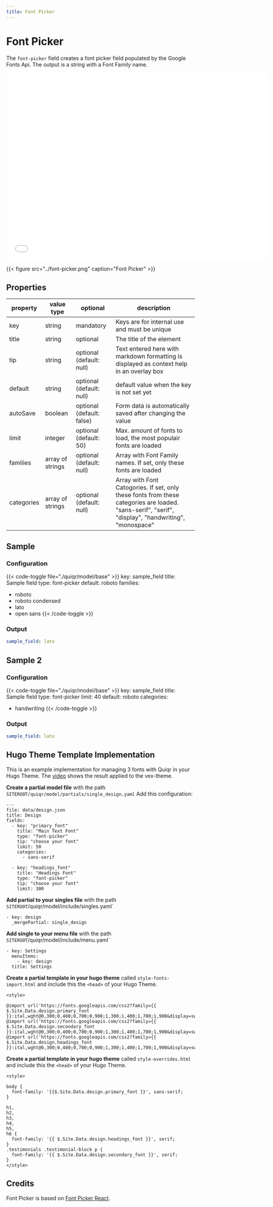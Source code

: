 ```yaml
---
title: Font Picker
---
```


# Font Picker

The `font-picker` field creates a font picker field populated by the Google
Fonts Api. The output is a string with a Font Family name.

<embed src="../font-picker.mp4" autostart="false" height="500" width="700" /></embed>

{{< figure src="../font-picker.png" caption="Font Picker" >}}

## Properties

| property   | value type       | optional                  | description                                                                                                                                         |
|------------|------------------|---------------------------|-----------------------------------------------------------------------------------------------------------------------------------------------------|
| key        | string           | mandatory                 | Keys are for internal use and must be unique                                                                                                        |
| title      | string           | optional                  | The title of the element                                                                                                                            |
| tip        | string           | optional (default: null)  | Text entered here with markdown formatting is displayed as context help in an overlay box                                                           |
| default    | string           | optional (default: null)  | default value when the key is not set yet                                                                                                           |
| autoSave   | boolean          | optional (default: false) | Form data is automatically saved after changing the value                                                                                           |
| limit      | integer          | optional (default: 50)    | Max. amount of fonts to load, the most populair fonts are loaded                                                                                    |
| families   | array of strings | optional (default: null)  | Array with Font Family names. If set, only these fonts are loaded                                                                                   |
| categories | array of strings | optional (default: null)  | Array with Font Catogories. If set, only these fonts from these categories are loaded. "sans-serif", "serif", "display", "handwriting", "monospace" |

## Sample

### Configuration

{{< code-toggle file="./quiqr/model/base" >}}
key: sample_field
title: Sample field
type: font-picker
default: roboto
families:
  - roboto
  - roboto condensed
  - lato
  - open sans
{{< /code-toggle >}}

### Output

```yaml
sample_field: lato
```

## Sample 2

### Configuration

{{< code-toggle file="./quiqr/model/base" >}}
key: sample_field
title: Sample field
type: font-picker
limit: 40
default: roboto
categories:
  - handwriting
{{< /code-toggle >}}

### Output

```yaml
sample_field: lato
```

## Hugo Theme Template Implementation

This is an example implementation for managing 3 fonts with Quiqr in your Hugo Theme. The [video](https://user-images.githubusercontent.com/658612/162726167-788afeb3-5ef6-4e0f-9e83-8c762a4ced81.mp4) shows the result applied to the vex-theme.


**Create a partial model file** with the path `SITEROOT/quiqr/model/partials/single_design.yaml` Add this configuration:

```
---
file: data/design.json
title: Design
fields:
  - key: "primary_font"
    title: "Main Text Font"
    type: "font-picker"
    tip: "choose your font"
    limit: 50
    categories:
      - sans-serif

  - key: "headings_font"
    title: "Headings Font"
    type: "font-picker"
    tip: "choose your font"
    limit: 300
```


**Add partial to your singles file** with the path `SITEROOT`/quiqr/model/include/singles.yaml`

```
- key: design
  _mergePartial: single_design
```

**Add single to your menu file** with the path `SITEROOT`/quiqr/model/include/menu.yaml`

```
- key: Settings
  menuItems:
    - key: design
  title: Settings
```

**Create a partial template in your hugo theme** called `style-fonts-import.html` and include this the `<head>` of your Hugo Theme.

```
<style>

@import url('https://fonts.googleapis.com/css2?family={{ $.Site.Data.design.primary_font }}:ital,wght@0,300;0,400;0,700;0,900;1,300;1,400;1,700;1,900&display=swap');
@import url('https://fonts.googleapis.com/css2?family={{ $.Site.Data.design.secondary_font }}:ital,wght@0,300;0,400;0,700;0,900;1,300;1,400;1,700;1,900&display=swap');
@import url('https://fonts.googleapis.com/css2?family={{ $.Site.Data.design.headings_font }}:ital,wght@0,300;0,400;0,700;0,900;1,300;1,400;1,700;1,900&display=swap');
```

**Create a partial template in your hugo theme** called `style-overrides.html` and include this the `<head>` of your Hugo Theme.

```
<style>

body {
  font-family: '{{$.Site.Data.design.primary_font }}', sans-serif;
}

h1,
h2,
h3,
h4,
h5,
h6 {
  font-family: '{{ $.Site.Data.design.headings_font }}', serif;
}
.testimonials .testimonial-block p {
  font-family: '{{ $.Site.Data.design.secondary_font }}', serif;
}
</style>
```

## Credits

Font Picker is based on [Font Picker React](https://github.com/samuelmeuli/font-picker-react).
